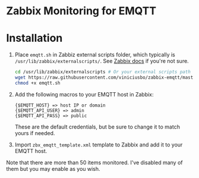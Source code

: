 # Zabbix Monitoring for EMQTT

# Installation

1. Place `emqtt.sh` in Zabbiz external scripts folder, which typically is `/usr/lib/zabbix/externalscripts/`. See [Zabbix docs](https://www.zabbix.com/documentation/3.2/manual/config/items/itemtypes/external) if you're not sure.

    ```sh
    cd /usr/lib/zabbix/externalscripts # Or your external scripts path
    wget https://raw.githubusercontent.com/viniciusbo/zabbix-emqtt/master/externalscripts/emqtt.sh
    chmod +x emqtt.sh
    ```

1. Add the following macros to your EMQTT host in Zabbix:

    ```
    {$EMQTT_HOST} => host IP or domain
    {$EMQTT_API_USER} => admin
    {$EMQTT_API_PASS} => public
    ```
    These are the default credentials, but be sure to change it to match yours if needed.

1. Import `zbx_emqtt_template.xml` template to Zabbix and add it to your EMQTT host.

Note that there are more than 50 items monitored. I've disabled many of them but you may enable as you wish.